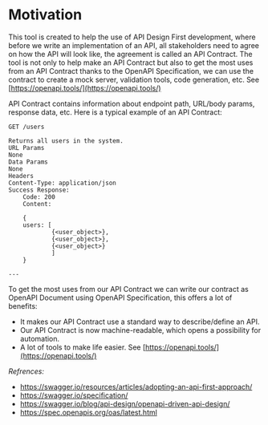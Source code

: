 # Motivation

This tool is created to help the use of API Design First development, where before we write an implementation of an API,  all stakeholders need to agree on how the API will look like, the agreement is called an API Contract. The tool is not only to help make an API Contract but also to get the most uses from an API Contract thanks to the OpenAPI Specification, we can use the contract to create a mock server, validation tools, code generation, etc. See [https://openapi.tools/](https://openapi.tools/)

API Contract contains information about endpoint path, URL/body params, response data, etc. Here is a typical example of an API Contract:

    
    GET /users
    
    Returns all users in the system.
    URL Params
    None
    Data Params
    None
    Headers
    Content-Type: application/json  
    Success Response:
        Code: 200  
        Content:
    
        {
        users: [
                {<user_object>},
                {<user_object>},
                {<user_object>}
                ]
        }
    
    ---
To get the most uses from our API Contract we can write our contract  as OpenAPI Document using OpenAPI Specification, this offers a lot of benefits:
- It makes our API Contract use a standard way to describe/define an API.
- Our API Contract is now machine-readable, which opens a possibility for automation.
- A lot of tools to make life easier. See [https://openapi.tools/](https://openapi.tools/)


*Refrences:*
- https://swagger.io/resources/articles/adopting-an-api-first-approach/
- https://swagger.io/specification/
- https://swagger.io/blog/api-design/openapi-driven-api-design/
- https://spec.openapis.org/oas/latest.html